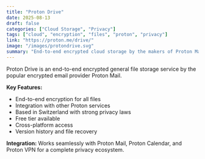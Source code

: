 ```yaml
---
title: "Proton Drive"
date: 2025-08-13
draft: false
categories: ["Cloud Storage", "Privacy"]
tags: ["cloud", "encryption", "files", "proton", "privacy"]
link: "https://proton.me/drive/"
image: "/images/protondrive.svg"
summary: "End-to-end encrypted cloud storage by the makers of Proton Mail."
---
```


Proton Drive is an end-to-end encrypted general file storage service by the popular encrypted email provider Proton Mail.

**Key Features:**
- End-to-end encryption for all files
- Integration with other Proton services
- Based in Switzerland with strong privacy laws
- Free tier available
- Cross-platform access
- Version history and file recovery

**Integration:** Works seamlessly with Proton Mail, Proton Calendar, and Proton VPN for a complete privacy ecosystem.